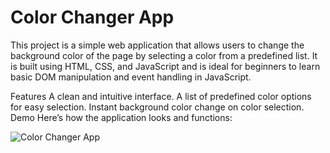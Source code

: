 # Color Changer App

This project is a simple web application that allows users to change the background color of the page by selecting a color from a predefined list. It is built using HTML, CSS, and JavaScript and is ideal for beginners to learn basic DOM manipulation and event handling in JavaScript.

Features
A clean and intuitive interface.
A list of predefined color options for easy selection.
Instant background color change on color selection.
Demo
Here’s how the application looks and functions:

![Color Changer App](https://github.com/user-attachments/assets/1a086757-6928-499e-8e69-807a86cb12f7)
